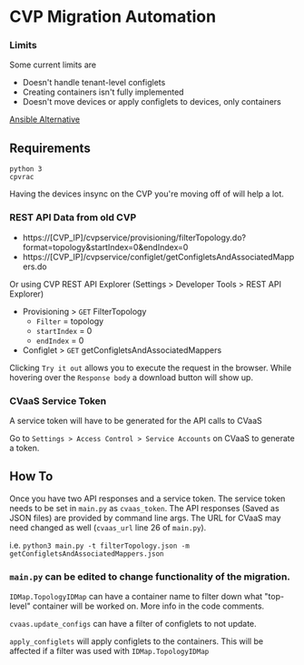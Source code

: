 # CVP Migration Automation
### Limits
Some current limits are
- Doesn't handle tenant-level configlets
- Creating containers isn't fully implemented
- Doesn't move devices or apply configlets to devices, only containers

[Ansible Alternative](https://github.com/arista-netdevops-community/cvaas-migration)

## Requirements
`python 3`\
`cpvrac`

Having the devices insync on the CVP you're moving off of will help a lot.

### REST API Data from old CVP
- https://[CVP_IP]/cvpservice/provisioning/filterTopology.do?format=topology&startIndex=0&endIndex=0
- https://[CVP_IP]/cvpservice/configlet/getConfigletsAndAssociatedMappers.do

Or using CVP REST API Explorer (Settings > Developer Tools > REST API Explorer)
- Provisioning > `GET` FilterTopology
  - `Filter` = topology
  - `startIndex` = 0
  - `endIndex` = 0
- Configlet > `GET` getConfigletsAndAssociatedMappers

Clicking `Try it out` allows you to execute the request in the browser. While hovering over the `Response body` a download button will show up.

### CVaaS Service Token
A service token will have to be generated for the API calls to CVaaS

Go to `Settings > Access Control > Service Accounts` on CVaaS to generate a token.

## How To
Once you have two API responses and a service token. The service token needs to be set in `main.py` as `cvaas_token`. The API responses (Saved as JSON files) are provided by command line args. The URL for CVaaS may need changed as well (`cvaas_url` line 26 of `main.py`).

i.e.
`python3 main.py -t filterTopology.json -m getConfigletsAndAssociatedMappers.json`

### `main.py` can be edited to change functionality of the migration.

`IDMap.TopologyIDMap` can have a container name to filter down what "top-level" container will be worked on. More info in the code comments.

`cvaas.update_configs` can have a filter of configlets to not update.

`apply_configlets` will apply configlets to the containers. This will be affected if a filter was used with `IDMap.TopologyIDMap`